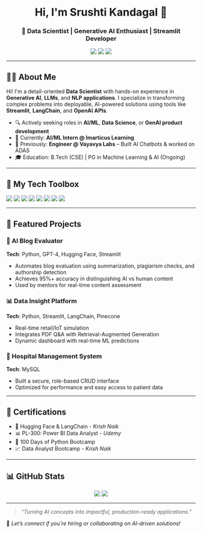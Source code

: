 <h1 align="center">Hi, I'm Srushti Kandagal 👋</h1>
<h3 align="center">🚀 Data Scientist | Generative AI Enthusiast | Streamlit Developer</h3>

<p align="center">
  <a href="mailto:srushtimkandagal@gmail.com"><img src="https://img.shields.io/badge/-Email-D14836?style=for-the-badge&logo=gmail&logoColor=white" /></a>
  <a href="https://www.linkedin.com/in/srushtikandagal"><img src="https://img.shields.io/badge/-LinkedIn-blue?style=for-the-badge&logo=linkedin&logoColor=white" /></a>
  <a href="https://github.com/srushtikandagal"><img src="https://img.shields.io/badge/-GitHub-181717?style=for-the-badge&logo=github&logoColor=white" /></a>
</p>

---

## 👩‍💻 About Me

Hi! I'm a detail-oriented **Data Scientist** with hands-on experience in **Generative AI**, **LLMs**, and **NLP applications**. I specialize in transforming complex problems into deployable, AI-powered solutions using tools like **Streamlit**, **LangChain**, and **OpenAI APIs**.

- 🔍 Actively seeking roles in **AI/ML**, **Data Science**, or **GenAI product development**
- 🌱 Currently: **AI/ML Intern @ Imarticus Learning**
- 💼 Previously: **Engineer @ Vayavya Labs** – Built AI Chatbots & worked on ADAS
- 🎓 Education: B.Tech (CSE) | PG in Machine Learning & AI (Ongoing)

---

## 🔧 My Tech Toolbox

<p align="left">
  <img src="https://img.shields.io/badge/Python-3776AB?style=flat-square&logo=python&logoColor=white"/>
  <img src="https://img.shields.io/badge/SQL-003B57?style=flat-square&logo=mysql&logoColor=white"/>
  <img src="https://img.shields.io/badge/Streamlit-FF4B4B?style=flat-square&logo=streamlit&logoColor=white"/>
  <img src="https://img.shields.io/badge/TensorFlow-FF6F00?style=flat-square&logo=tensorflow&logoColor=white"/>
  <img src="https://img.shields.io/badge/HuggingFace-FCC624?style=flat-square&logo=huggingface&logoColor=black"/>
  <img src="https://img.shields.io/badge/OpenAI-412991?style=flat-square&logo=openai&logoColor=white"/>
  <img src="https://img.shields.io/badge/LangChain-006400?style=flat-square"/>
  <img src="https://img.shields.io/badge/PowerBI-F2C811?style=flat-square&logo=powerbi&logoColor=black"/>
</p>

---

## 🚀 Featured Projects

### 🧠 AI Blog Evaluator  
**Tech**: Python, GPT-4, Hugging Face, Streamlit  
- Automates blog evaluation using summarization, plagiarism checks, and authorship detection  
- Achieves 95%+ accuracy in distinguishing AI vs human content  
- Used by mentors for real-time content assessment

### 📊 Data Insight Platform  
**Tech**: Python, Streamlit, LangChain, Pinecone  
- Real-time retail/IoT simulation  
- Integrates PDF Q&A with Retrieval-Augmented Generation  
- Dynamic dashboard with real-time ML predictions

### 🏥 Hospital Management System  
**Tech**: MySQL  
- Built a secure, role-based CRUD interface  
- Optimized for performance and easy access to patient data

---

## 🏅 Certifications

- 🤖 Hugging Face & LangChain - *Krish Naik*  
- 📊 PL-300: Power BI Data Analyst - *Udemy*  
- 🐍 100 Days of Python Bootcamp  
- 📈 Data Analyst Bootcamp - *Krish Naik*

---

## 📊 GitHub Stats

<p align="center">
  <img src="https://github-readme-stats.vercel.app/api?username=srushtikandagal&show_icons=true&theme=tokyonight" />
  <img src="https://github-readme-streak-stats.herokuapp.com/?user=srushtikandagal&theme=tokyonight" />
</p>

---

> _“Turning AI concepts into impactful, production-ready applications.”_

🚀 *Let’s connect if you’re hiring or collaborating on AI-driven solutions!*
